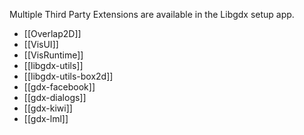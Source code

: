Multiple Third Party Extensions are available in the Libgdx setup app.

  * [[Overlap2D]]
  * [[VisUI]]
  * [[VisRuntime]]
  * [[libgdx-utils]]
  * [[libgdx-utils-box2d]]
  * [[gdx-facebook]]
  * [[gdx-dialogs]]
  * [[gdx-kiwi]]
  * [[gdx-lml]]
